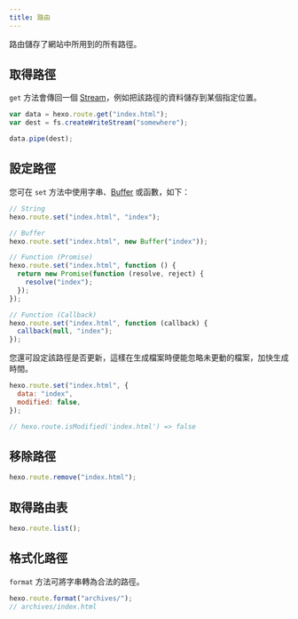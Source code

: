 ```yaml
---
title: 路由
---
```


路由儲存了網站中所用到的所有路徑。

## 取得路徑

`get` 方法會傳回一個 [Stream]，例如把該路徑的資料儲存到某個指定位置。

```js
var data = hexo.route.get("index.html");
var dest = fs.createWriteStream("somewhere");

data.pipe(dest);
```

## 設定路徑

您可在 `set` 方法中使用字串、[Buffer] 或函數，如下：

```js
// String
hexo.route.set("index.html", "index");

// Buffer
hexo.route.set("index.html", new Buffer("index"));

// Function (Promise)
hexo.route.set("index.html", function () {
  return new Promise(function (resolve, reject) {
    resolve("index");
  });
});

// Function (Callback)
hexo.route.set("index.html", function (callback) {
  callback(null, "index");
});
```

您還可設定該路徑是否更新，這樣在生成檔案時便能忽略未更動的檔案，加快生成時間。

```js
hexo.route.set("index.html", {
  data: "index",
  modified: false,
});

// hexo.route.isModified('index.html') => false
```

## 移除路徑

```js
hexo.route.remove("index.html");
```

## 取得路由表

```js
hexo.route.list();
```

## 格式化路徑

`format` 方法可將字串轉為合法的路徑。

```js
hexo.route.format("archives/");
// archives/index.html
```

[Stream]: http://nodejs.org/api/stream.html
[Buffer]: http://nodejs.org/api/buffer.html
